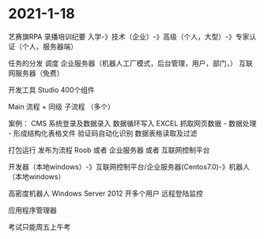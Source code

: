 # 2021-1-18
艺赛旗RPA 录播培训纪要
入学-》技术（企业）-》高级（个人，大型）-》专家认证（个人，服务器端）

任务的分发 调度
企业服务器（机器人工厂模式，后台管理，用户，部门，）
互联网服务器（免费）

开发工具 Studio
400个组件

Main 流程 + 
同级 子流程 （多个）

案例：
CMS 系统登录及数据录入
数据循环写入 EXCEL
抓取网页数据 - 数据处理 - 形成结构化表格文件 
验证码自动化识别
数据表格读取及过滤

打包运行
发布为流程 Roob 或者 企业服务器 或者 互联网控制平台

开发器（本地windows）-》互联网控制平台/企业服务器(Centos7.0)-》机器人（本地windows）

高密度机器人
Windows Server 2012  开多个用户  远程登陆监控

应用程序管理器

考试只能周五上午考